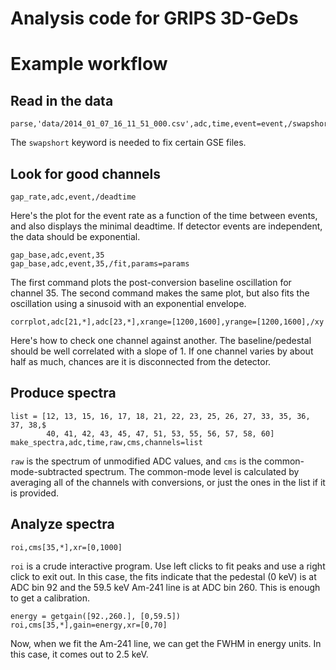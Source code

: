 Analysis code for GRIPS 3D-GeDs
===============================

Example workflow
================

Read in the data
----------------
```
parse,'data/2014_01_07_16_11_51_000.csv',adc,time,event=event,/swapshort
```
The `swapshort` keyword is needed to fix certain GSE files.

Look for good channels
----------------------
```
gap_rate,adc,event,/deadtime
```
Here's the plot for the event rate as a function of the time between events, and also displays the minimal deadtime.
If detector events are independent, the data should be exponential.

```
gap_base,adc,event,35
gap_base,adc,event,35,/fit,params=params
```
The first command plots the post-conversion baseline oscillation for channel 35.  The second command makes the same
plot, but also fits the oscillation using a sinusoid with an exponential envelope.

```
corrplot,adc[21,*],adc[23,*],xrange=[1200,1600],yrange=[1200,1600],/xy
```
Here's how to check one channel against another.  The baseline/pedestal should be well correlated with a slope of 1.
If one channel varies by about half as much, chances are it is disconnected from the detector.

Produce spectra
---------------
```
list = [12, 13, 15, 16, 17, 18, 21, 22, 23, 25, 26, 27, 33, 35, 36, 37, 38,$
        40, 41, 42, 43, 45, 47, 51, 53, 55, 56, 57, 58, 60]
make_spectra,adc,time,raw,cms,channels=list
```
`raw` is the spectrum of unmodified ADC values, and `cms` is the common-mode-subtracted spectrum.  The common-mode level is calculated by averaging all of the channels with conversions, or just the ones in the list if it is provided.

Analyze spectra
---------------
```
roi,cms[35,*],xr=[0,1000]
```
`roi` is a crude interactive program.  Use left clicks to fit peaks and use a right click to exit out.  In this case,
the fits indicate that the pedestal (0 keV) is at ADC bin 92 and the 59.5 keV Am-241 line is at ADC bin 260.  This is
enough to get a calibration.
```
energy = getgain([92.,260.], [0,59.5])
roi,cms[35,*],gain=energy,xr=[0,70]
```
Now, when we fit the Am-241 line, we can get the FWHM in energy units.  In this case, it comes out to 2.5 keV.
